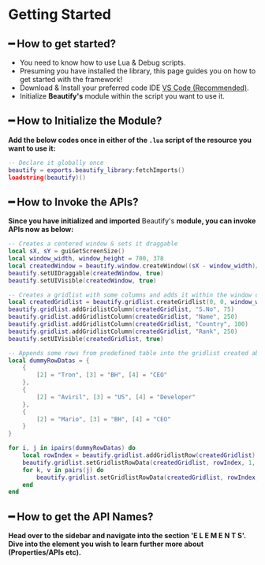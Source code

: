 # Getting Started

## ━ How to get started?

* You need to know how to use Lua & Debug scripts.
* Presuming you have installed the library, this page guides you on how to get started with the framework!
* Download & Install your preferred code IDE [VS Code \(Recommended\)](https://code.visualstudio.com/download).
* Initialize **Beautify's** module within the script you want to use it.

## ━ How to Initialize the Module?

**Add the below codes once in either of the `.lua` script of the resource you want to use it:**

```lua
-- Declare it globally once
beautify = exports.beautify_library:fetchImports()
loadstring(beautify)()
```

## ━ How to Invoke the APIs?

**Since you have initialized and imported** Beautify's **module, you can invoke APIs now as below:**

```lua
-- Creates a centered window & sets it draggable 
local sX, sY = guiGetScreenSize()
local window_width, window_height = 700, 378
local createdWindow = beautify.window.createWindow((sX - window_width)/2, (sY - window_height)/2, window_width, window_height, "My First Window", nil, false)
beautify.setUIDraggable(createdWindow, true)
beautify.setUIVisible(createdWindow, true)
```

```lua
-- Creates a gridlist with some columns and adds it within the window created above
local createdGridlist = beautify.gridlist.createGridlist(0, 0, window_width, window_height, createdWindow, false)
beautify.gridlist.addGridlistColumn(createdGridlist, "S.No", 75)
beautify.gridlist.addGridlistColumn(createdGridlist, "Name", 250)
beautify.gridlist.addGridlistColumn(createdGridlist, "Country", 100)
beautify.gridlist.addGridlistColumn(createdGridlist, "Rank", 250)
beautify.setUIVisible(createdGridlist, true)
```

```lua
-- Appends some rows from predefined table into the gridlist created above
local dummyRowDatas = {
    {
        [2] = "Tron", [3] = "BH", [4] = "CEO"
    },
    {
        [2] = "Aviril", [3] = "US", [4] = "Developer"
    },
    {
        [2] = "Mario", [3] = "BH", [4] = "CEO"
    }
}

for i, j in ipairs(dummyRowDatas) do
    local rowIndex = beautify.gridlist.addGridlistRow(createdGridlist)
    beautify.gridlist.setGridlistRowData(createdGridlist, rowIndex, 1, tostring(beautify.gridlist.countGridlistRows(createdGridlist)))
    for k, v in pairs(j) do
        beautify.gridlist.setGridlistRowData(createdGridlist, rowIndex, k, tostring(v))
    end
end
```

## ━ How to get the API Names?

**Head over to the sidebar and navigate into the section 'E L E M E N T S'. Dive into the element you wish to learn further more about \(Properties/APIs etc\).**

